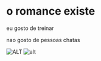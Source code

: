 # o romance existe
eu gosto de treinar

nao gosto de pessoas chatas 

![ALT](https://conceitos.com/wp-content/uploads/cultura/Romance.jpg)
![alt](https://img.freepik.com/vetores-premium/conceito-de-amor-romance-e-namoro-jovem-feliz-e-sorridente-amando-o-homem-e-a-mulher-conectando-as-metades-do-grande-coracao-vermelho-sentindo-se-apaixonado_140689-3131.jpg)
